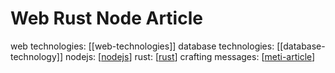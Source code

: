 # Web Rust Node Article

web technologies: [[web-technologies]]
database technologies: [[database-technology]]
nodejs: [[nodejs]]
rust: [[rust]]
crafting messages: [[meti-article]]

[//begin]: # "Autogenerated link references for markdown compatibility"
[meti-article]: meti-article "Meti Article"
[nodejs]: nodejs "Nodejs"
[rust]: rust "Rust"
[http]: http "Http"
[//end]: # "Autogenerated link references"

